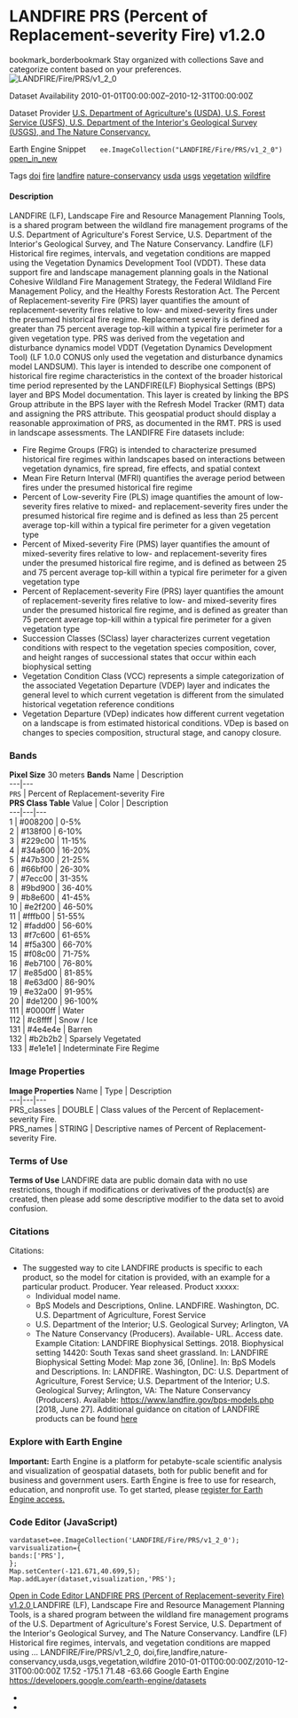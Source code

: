  
#  LANDFIRE PRS (Percent of Replacement-severity Fire) v1.2.0 
bookmark_borderbookmark Stay organized with collections  Save and categorize content based on your preferences. 
![LANDFIRE/Fire/PRS/v1_2_0](https://developers.google.com/earth-engine/datasets/images/LANDFIRE/LANDFIRE_Fire_PRS_v1_2_0_sample.png) 

Dataset Availability
    2010-01-01T00:00:00Z–2010-12-31T00:00:00Z 

Dataset Provider
     [ U.S. Department of Agriculture's (USDA), U.S. Forest Service (USFS), U.S. Department of the Interior's Geological Survey (USGS), and The Nature Conservancy. ](https://landfire.gov/) 

Earth Engine Snippet
     `    ee.ImageCollection("LANDFIRE/Fire/PRS/v1_2_0")   ` [ open_in_new ](https://code.earthengine.google.com/?scriptPath=Examples:Datasets/LANDFIRE/LANDFIRE_Fire_PRS_v1_2_0) 

Tags
     [doi](https://developers.google.com/earth-engine/datasets/tags/doi) [fire](https://developers.google.com/earth-engine/datasets/tags/fire) [landfire](https://developers.google.com/earth-engine/datasets/tags/landfire) [nature-conservancy](https://developers.google.com/earth-engine/datasets/tags/nature-conservancy) [usda](https://developers.google.com/earth-engine/datasets/tags/usda) [usgs](https://developers.google.com/earth-engine/datasets/tags/usgs) [vegetation](https://developers.google.com/earth-engine/datasets/tags/vegetation) [wildfire](https://developers.google.com/earth-engine/datasets/tags/wildfire)
#### Description
LANDFIRE (LF), Landscape Fire and Resource Management Planning Tools, is a shared program between the wildland fire management programs of the U.S. Department of Agriculture's Forest Service, U.S. Department of the Interior's Geological Survey, and The Nature Conservancy.
Landfire (LF) Historical fire regimes, intervals, and vegetation conditions are mapped using the Vegetation Dynamics Development Tool (VDDT). These data support fire and landscape management planning goals in the National Cohesive Wildland Fire Management Strategy, the Federal Wildland Fire Management Policy, and the Healthy Forests Restoration Act.
The Percent of Replacement-severity Fire (PRS) layer quantifies the amount of replacement-severity fires relative to low- and mixed-severity fires under the presumed historical fire regime. Replacement severity is defined as greater than 75 percent average top-kill within a typical fire perimeter for a given vegetation type. PRS was derived from the vegetation and disturbance dynamics model VDDT (Vegetation Dynamics Development Tool) (LF 1.0.0 CONUS only used the vegetation and disturbance dynamics model LANDSUM). This layer is intended to describe one component of historical fire regime characteristics in the context of the broader historical time period represented by the LANDFIRE(LF) Biophysical Settings (BPS) layer and BPS Model documentation. This layer is created by linking the BPS Group attribute in the BPS layer with the Refresh Model Tracker (RMT) data and assigning the PRS attribute. This geospatial product should display a reasonable approximation of PRS, as documented in the RMT. PRS is used in landscape assessments.
The LANDIFRE Fire datasets include:
  * Fire Regime Groups (FRG) is intended to characterize presumed historical fire regimes within landscapes based on interactions between vegetation dynamics, fire spread, fire effects, and spatial context
  * Mean Fire Return Interval (MFRI) quantifies the average period between fires under the presumed historical fire regime
  * Percent of Low-severity Fire (PLS) image quantifies the amount of low-severity fires relative to mixed- and replacement-severity fires under the presumed historical fire regime and is defined as less than 25 percent average top-kill within a typical fire perimeter for a given vegetation type
  * Percent of Mixed-severity Fire (PMS) layer quantifies the amount of mixed-severity fires relative to low- and replacement-severity fires under the presumed historical fire regime, and is defined as between 25 and 75 percent average top-kill within a typical fire perimeter for a given vegetation type
  * Percent of Replacement-severity Fire (PRS) layer quantifies the amount of replacement-severity fires relative to low- and mixed-severity fires under the presumed historical fire regime, and is defined as greater than 75 percent average top-kill within a typical fire perimeter for a given vegetation type
  * Succession Classes (SClass) layer characterizes current vegetation conditions with respect to the vegetation species composition, cover, and height ranges of successional states that occur within each biophysical setting
  * Vegetation Condition Class (VCC) represents a simple categorization of the associated Vegetation Departure (VDEP) layer and indicates the general level to which current vegetation is different from the simulated historical vegetation reference conditions
  * Vegetation Departure (VDep) indicates how different current vegetation on a landscape is from estimated historical conditions. VDep is based on changes to species composition, structural stage, and canopy closure.


### Bands
**Pixel Size** 30 meters 
**Bands**
Name | Description  
---|---  
`PRS` | Percent of Replacement-severity Fire  
**PRS Class Table**
Value | Color | Description  
---|---|---  
1 | #008200 | 0-5%  
2 | #138f00 | 6-10%  
3 | #229c00 | 11-15%  
4 | #34a600 | 16-20%  
5 | #47b300 | 21-25%  
6 | #66bf00 | 26-30%  
7 | #7ecc00 | 31-35%  
8 | #9bd900 | 36-40%  
9 | #b8e600 | 41-45%  
10 | #e2f200 | 46-50%  
11 | #fffb00 | 51-55%  
12 | #fadd00 | 56-60%  
13 | #f7c600 | 61-65%  
14 | #f5a300 | 66-70%  
15 | #f08c00 | 71-75%  
16 | #eb7100 | 76-80%  
17 | #e85d00 | 81-85%  
18 | #e63d00 | 86-90%  
19 | #e32a00 | 91-95%  
20 | #de1200 | 96-100%  
111 | #0000ff | Water  
112 | #c8ffff | Snow / Ice  
131 | #4e4e4e | Barren  
132 | #b2b2b2 | Sparsely Vegetated  
133 | #e1e1e1 | Indeterminate Fire Regime  
### Image Properties
**Image Properties**
Name | Type | Description  
---|---|---  
PRS_classes | DOUBLE | Class values of the Percent of Replacement-severity Fire.  
PRS_names | STRING | Descriptive names of Percent of Replacement-severity Fire.  
### Terms of Use
**Terms of Use**
LANDFIRE data are public domain data with no use restrictions, though if modifications or derivatives of the product(s) are created, then please add some descriptive modifier to the data set to avoid confusion.
### Citations
Citations:
  * The suggested way to cite LANDFIRE products is specific to each product, so the model for citation is provided, with an example for a particular product. Producer. Year released. Product xxxxx:
    * Individual model name.
    * BpS Models and Descriptions, Online. LANDFIRE. Washington, DC. U.S. Department of Agriculture, Forest Service
    * U.S. Department of the Interior; U.S. Geological Survey; Arlington, VA
    * The Nature Conservancy (Producers). Available- URL. Access date.
Example Citation: LANDFIRE Biophysical Settings. 2018. Biophysical setting 14420: South Texas sand sheet grassland. In: LANDFIRE Biophysical Setting Model: Map zone 36, [Online]. In: BpS Models and Descriptions. In: LANDFIRE. Washington, DC: U.S. Department of Agriculture, Forest Service; U.S. Department of the Interior; U.S. Geological Survey; Arlington, VA: The Nature Conservancy (Producers). Available: <https://www.landfire.gov/bps-models.php> [2018, June 27]. Additional guidance on citation of LANDFIRE products can be found [here](https://landfire.gov/data/citation)


### Explore with Earth Engine
**Important:** Earth Engine is a platform for petabyte-scale scientific analysis and visualization of geospatial datasets, both for public benefit and for business and government users. Earth Engine is free to use for research, education, and nonprofit use. To get started, please [register for Earth Engine access.](https://console.cloud.google.com/earth-engine)
### Code Editor (JavaScript)
```
vardataset=ee.ImageCollection('LANDFIRE/Fire/PRS/v1_2_0');
varvisualization={
bands:['PRS'],
};
Map.setCenter(-121.671,40.699,5);
Map.addLayer(dataset,visualization,'PRS');
```
[ Open in Code Editor ](https://code.earthengine.google.com/?scriptPath=Examples:Datasets/LANDFIRE/LANDFIRE_Fire_PRS_v1_2_0)
[ LANDFIRE PRS (Percent of Replacement-severity Fire) v1.2.0 ](https://developers.google.com/earth-engine/datasets/catalog/LANDFIRE_Fire_PRS_v1_2_0)
LANDFIRE (LF), Landscape Fire and Resource Management Planning Tools, is a shared program between the wildland fire management programs of the U.S. Department of Agriculture's Forest Service, U.S. Department of the Interior's Geological Survey, and The Nature Conservancy. Landfire (LF) Historical fire regimes, intervals, and vegetation conditions are mapped using …
LANDFIRE/Fire/PRS/v1_2_0, doi,fire,landfire,nature-conservancy,usda,usgs,vegetation,wildfire 
2010-01-01T00:00:00Z/2010-12-31T00:00:00Z
17.52 -175.1 71.48 -63.66 
Google Earth Engine
https://developers.google.com/earth-engine/datasets
  * [ ](https://doi.org/https://landfire.gov/)
  * [ ](https://doi.org/https://developers.google.com/earth-engine/datasets/catalog/LANDFIRE_Fire_PRS_v1_2_0)


